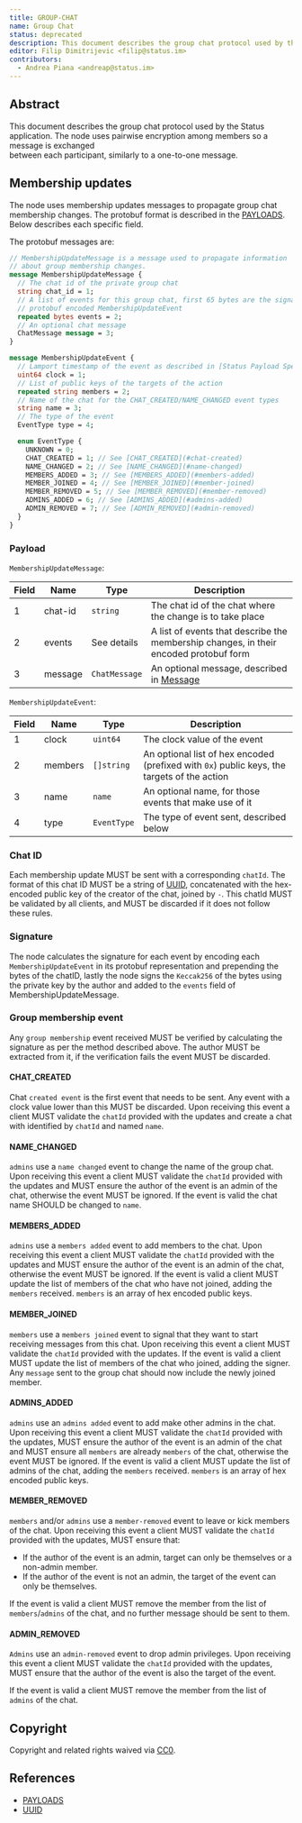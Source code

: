 ```yaml
---
title: GROUP-CHAT
name: Group Chat
status: deprecated
description: This document describes the group chat protocol used by the Status application.
editor: Filip Dimitrijevic <filip@status.im>
contributors:
  - Andrea Piana <andreap@status.im>
---
```


## Abstract

This document describes the group chat protocol used by the Status application.
The node uses pairwise encryption among members so a message is exchanged  
between each participant, similarly to a one-to-one message.

## Membership updates

The node uses membership updates messages to propagate group chat membership changes.
The protobuf format is described in the [PAYLOADS](/status/deprecated/payloads.md).
Below describes each specific field.

The protobuf messages are:

```protobuf
// MembershipUpdateMessage is a message used to propagate information
// about group membership changes.
message MembershipUpdateMessage {
  // The chat id of the private group chat
  string chat_id = 1;
  // A list of events for this group chat, first 65 bytes are the signature, then is a 
  // protobuf encoded MembershipUpdateEvent
  repeated bytes events = 2;
  // An optional chat message
  ChatMessage message = 3;
}

message MembershipUpdateEvent {
  // Lamport timestamp of the event as described in [Status Payload Specs](status-payload-specs.md#clock-vs-timestamp-and-message-ordering)
  uint64 clock = 1;
  // List of public keys of the targets of the action
  repeated string members = 2;
  // Name of the chat for the CHAT_CREATED/NAME_CHANGED event types
  string name = 3;
  // The type of the event
  EventType type = 4;

  enum EventType {
    UNKNOWN = 0;
    CHAT_CREATED = 1; // See [CHAT_CREATED](#chat-created)
    NAME_CHANGED = 2; // See [NAME_CHANGED](#name-changed)
    MEMBERS_ADDED = 3; // See [MEMBERS_ADDED](#members-added)
    MEMBER_JOINED = 4; // See [MEMBER_JOINED](#member-joined)
    MEMBER_REMOVED = 5; // See [MEMBER_REMOVED](#member-removed)
    ADMINS_ADDED = 6; // See [ADMINS_ADDED](#admins-added)
    ADMIN_REMOVED = 7; // See [ADMIN_REMOVED](#admin-removed)
  }
}
```

### Payload

`MembershipUpdateMessage`:

| Field | Name | Type | Description |
| ----- | ---- | ---- | ---- |
| 1 | chat-id | `string` | The chat id of the chat where the change is to take place |
| 2 | events | See details | A list of events that describe the membership changes, in their encoded protobuf form |
| 3 | message | `ChatMessage` | An optional message, described in [Message](/status/deprecated/payloads.md/#message) |

`MembershipUpdateEvent`:

| Field | Name | Type | Description |
| ----- | ---- | ---- | ---- |
| 1 | clock | `uint64` | The clock value of the event |
| 2 | members | `[]string` | An optional list of hex encoded (prefixed with `0x`) public keys, the targets of the action |
| 3 | name | `name` | An optional name, for those events that make use of it |
| 4 | type | `EventType` | The type of event sent, described below |

### Chat ID

Each membership update MUST be sent with a corresponding `chatId`.
The format of this chat ID MUST be a string of [UUID](https://tools.ietf.org/html/rfc4122),
concatenated with the hex-encoded public key of the creator of the chat, joined by `-`.
This chatId MUST be validated by all clients, and MUST be discarded if it does not follow these rules.

### Signature

The node calculates the signature for each event by encoding each `MembershipUpdateEvent` in its protobuf representation
and prepending the bytes of the chatID, lastly the node signs the `Keccak256` of the bytes
using the private key by the author and added to the `events` field of MembershipUpdateMessage.

### Group membership event

Any `group membership` event received MUST be verified by calculating the signature as per the method described above.
The author MUST be extracted from it, if the verification fails the event MUST be discarded.

#### CHAT_CREATED

Chat `created event` is the first event that needs to be sent.
Any event with a clock value lower than this MUST be discarded.
Upon receiving this event a client MUST validate the `chatId`
provided with the updates and create a chat with identified by `chatId` and named `name`.

#### NAME_CHANGED

`admins` use a `name changed` event to change the name of the group chat.
Upon receiving this event a client MUST validate the `chatId` provided with the updates
and MUST ensure the author of the event is an admin of the chat, otherwise the event MUST be ignored.
If the event is valid the chat name SHOULD be changed to `name`.

#### MEMBERS_ADDED

`admins` use a `members added` event to add members to the chat.
Upon receiving this event a client MUST validate the `chatId`
provided with the updates and MUST ensure the author of the event is an admin of the chat, otherwise the event MUST be ignored.
If the event is valid a client MUST update the list of members of the chat who have not joined, adding the `members` received.
`members` is an array of hex encoded public keys.

#### MEMBER_JOINED

`members` use a `members joined` event to signal that they want to start receiving messages from this chat.
Upon receiving this event a client MUST validate the `chatId` provided with the updates.
If the event is valid a client MUST update the list of members of the chat who joined, adding the signer.
Any `message` sent to the group chat should now include the newly joined member.

#### ADMINS_ADDED

`admins` use an `admins added` event to add make other admins in the chat.
Upon receiving this event a client MUST validate the `chatId` provided with the updates,
MUST ensure the author of the event is an admin of the chat
and MUST ensure all `members` are already `members` of the chat, otherwise the event MUST be ignored.
If the event is valid a client MUST update the list of admins of the chat, adding the `members` received.
`members` is an array of hex encoded public keys.

#### MEMBER_REMOVED

`members` and/or `admins` use a `member-removed` event to leave or kick members of the chat.
Upon receiving this event a client MUST validate the `chatId` provided with the updates, MUST ensure that:

- If the author of the event is an admin, target can only be themselves or a non-admin member.
- If the author of the event is not an admin, the target of the event can only be themselves.

If the event is valid a client MUST remove the member from the list of `members`/`admins` of the chat,
and no further message should be sent to them.

#### ADMIN_REMOVED

`Admins` use an `admin-removed` event to drop admin privileges.
Upon receiving this event a client MUST validate the `chatId` provided with the updates,
MUST ensure that the author of the event is also the target of the event.

If the event is valid a client MUST remove the member from the list of `admins` of the chat.

## Copyright

Copyright and related rights waived via [CC0](https://creativecommons.org/publicdomain/zero/1.0/).

## References

- [PAYLOADS](/status/deprecated/payloads.md)
- [UUID](https://tools.ietf.org/html/rfc4122)
